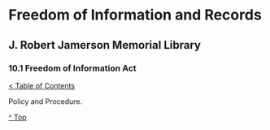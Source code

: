 [0]: ../README.md
[10.1]: freedom-of-information-act.md

# Freedom of Information and Records
## J. Robert Jamerson Memorial Library
### 10.1 Freedom of Information Act
[< Table of Contents][0]

Policy and Procedure.

[^ Top][10.1]
